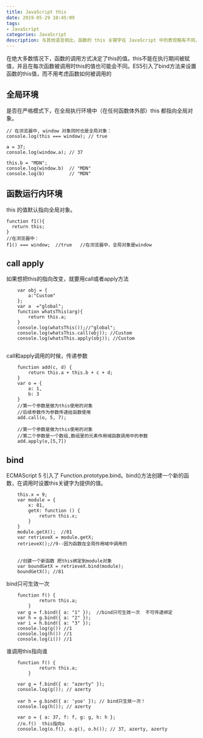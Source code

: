```yaml
---
title: JavaScript this
date: 2019-05-29 10:45:09
tags: 
- JavaScript 
categories: JavaScript 
description: 与其他语言相比，函数的 this 关键字在 JavaScript 中的表现略有不同，此外，在严格模式和非严格模式之间也会有一些差别。 
---
```


在绝大多数情况下，函数的调用方式决定了this的值。this不能在执行期间被赋值，并且在每次函数被调用时this的值也可能会不同。ES5引入了bind方法来设置函数的this值，而不用考虑函数如何被调用的


## 全局环境

是否在严格模式下，在全局执行环境中（在任何函数体外部）this 都指向全局对象。

```
// 在浏览器中, window 对象同时也是全局对象：
console.log(this === window); // true

a = 37;
console.log(window.a); // 37

this.b = "MDN";
console.log(window.b)  // "MDN"
console.log(b)         // "MDN"

```

## 函数运行内环境
this 的值默认指向全局对象。
```
function f1(){
  return this;
}
//在浏览器中：
f1() === window;  //true   //在浏览器中，全局对象是window

```

## call apply

如果想把this的指向改变，就要用call或者apply方法

```
    var obj = {
        a:"Custom"
    };
    var a  ="global";
    function whatsThis(arg){
        return this.a;
    }
    console.log(whatsThis());//"global";
    console.log(whatsThis.call(obj)); //Custom
    console.log(whatsThis.apply(obj)); //Custom
    
```
call和apply调用的时候，传递参数

```
    function add(c, d) {
        return this.a + this.b + c + d;
    }
    var o = {
        a: 1,
        b: 3
    }
    //第一个参数是做为this使用的对象
    //后续参数作为参数传递给函数使用
    add.call(o, 5, 7);

    //第一个参数是做为this使用的对象
    //第二个参数是一个数组,数组里的元素作用域函数调用中的参数
    add.apply(o,[5,7])

```

## bind
ECMAScript 5 引入了 Function.prototype.bind。bind()方法创建一个新的函数，在调用时设置this关键字为提供的值。

```
    this.x = 9;
    var module = {
        x: 81,
        getX: function () {
            return this.x;
        }
    }
    module.getX();  //81
    var retrieveX = module.getX;
    retrieveX();//9--因为函数在全局作用域中调用的


    //创建一个新函数 把this绑定到module对象
    var boundGetX = retrieveX.bind(module);
    boundGetX(); //81

```

bind只可生效一次

```
    function f() {
            return this.a;
        }
    var g = f.bind({ a: "1" });  //bind只可生效一次  不可传递绑定
    var h = g.bind({ a: "2" });
    var i = h.bind({ a: "3" });
    console.log(g()) //1
    console.log(h()) //1
    console.log(i()) //1

```

谁调用this指向谁

```
    function f() {
            return this.a;
        }

    var g = f.bind({ a: "azerty" });
    console.log(g()); // azerty

    var h = g.bind({ a: 'yoo' }); // bind只生效一次！
    console.log(h()); // azerty

    var o = { a: 37, f: f, g: g, h: h };
    //o.f()  this指向o
    console.log(o.f(), o.g(), o.h()); // 37, azerty, azerty

```








